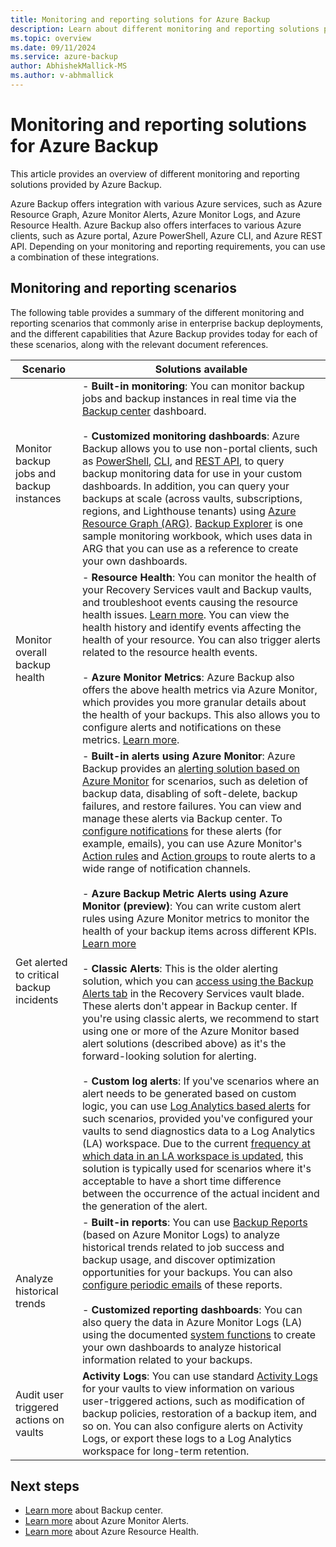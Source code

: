```yaml
---
title: Monitoring and reporting solutions for Azure Backup
description: Learn about different monitoring and reporting solutions provided by Azure Backup.
ms.topic: overview
ms.date: 09/11/2024
ms.service: azure-backup
author: AbhishekMallick-MS
ms.author: v-abhmallick
---
```


# Monitoring and reporting solutions for Azure Backup

This article provides an overview of different monitoring and reporting solutions provided by Azure Backup.

Azure Backup offers integration with various Azure services, such as Azure Resource Graph, Azure Monitor Alerts, Azure Monitor Logs, and Azure Resource Health. Azure Backup also offers interfaces to various Azure clients, such as Azure portal, Azure PowerShell, Azure CLI, and Azure REST API. Depending on your monitoring and reporting requirements, you can use a combination of these integrations.

## Monitoring and reporting scenarios

The following table provides a summary of the different monitoring and reporting scenarios that commonly arise in enterprise backup deployments, and the different capabilities that Azure Backup provides today for each of these scenarios, along with the relevant document references.

| Scenario | Solutions available |
| --- | --- |
| Monitor backup jobs and backup instances | - **Built-in monitoring**: You can monitor backup jobs and backup instances in real time via the [Backup center](./backup-center-overview.md) dashboard. <br><br> - **Customized monitoring dashboards**: Azure Backup allows you to use non-portal clients, such as [PowerShell](./backup-azure-vms-automation.md), [CLI](./create-manage-azure-services-using-azure-command-line-interface.md), and [REST API](./backup-azure-arm-userestapi-managejobs.md), to query backup monitoring data for use in your custom dashboards.  In addition, you can query your backups at scale (across vaults, subscriptions, regions, and Lighthouse tenants) using [Azure Resource Graph (ARG)](./query-backups-using-azure-resource-graph.md).  [Backup Explorer](./monitor-azure-backup-with-backup-explorer.md) is one sample monitoring workbook, which uses data in ARG that you can use as a reference to create your own dashboards.  |
| Monitor overall backup health  	 |   - **Resource Health**: You can monitor the health of your Recovery Services vault and Backup vaults, and troubleshoot events causing the resource health issues. [Learn more](/azure/service-health/resource-health-overview). You can view the health history and identify events affecting the health of your resource. You can also trigger  alerts related to the resource health events.  <br><br> - **Azure Monitor Metrics**: Azure Backup also offers the above health metrics via Azure Monitor, which provides you more granular details about the health of your backups. This also allows you to configure alerts and notifications on these metrics. [Learn more](./metrics-overview.md).  |
| Get alerted to critical backup incidents 	   |  - **Built-in alerts using Azure Monitor**: Azure Backup provides an [alerting solution based on Azure Monitor](./backup-azure-monitoring-built-in-monitor.md#azure-monitor-alerts-for-azure-backup) for scenarios, such as deletion of backup data, disabling of soft-delete, backup failures, and restore failures. You can view and manage these alerts via Backup center. To [configure notifications](./backup-azure-monitoring-built-in-monitor.md#configuring-notifications-for-alerts) for these alerts (for example, emails), you can use Azure Monitor's [Action rules](/azure/azure-monitor/alerts/alerts-action-rules?tabs=portal) and [Action groups](/azure/azure-monitor/alerts/action-groups) to route alerts to a wide range of notification channels.  <br><br> - **Azure Backup Metric Alerts using Azure Monitor (preview)**: You can write custom alert rules using Azure Monitor metrics to monitor the health of your backup items across different KPIs. [Learn more](./metrics-overview.md) <br><br> - **Classic Alerts**: This is the older alerting solution, which you can [access using the Backup Alerts tab](./backup-azure-monitoring-built-in-monitor.md#backup-alerts-in-recovery-services-vault) in the Recovery Services vault blade. These alerts don't appear in Backup center. If you're using classic alerts, we recommend to start using one or more of the Azure Monitor based alert solutions (described above) as it's the forward-looking solution for alerting. <br><br> - **Custom log alerts**: If you've scenarios where an alert needs to be generated based on custom logic, you can use [Log Analytics based alerts](./backup-azure-monitoring-use-azuremonitor.md#create-alerts-by-using-log-analytics) for such scenarios, provided you've configured your vaults to send diagnostics data to a Log Analytics (LA) workspace. Due to the current [frequency at which data in an LA workspace is updated](./backup-azure-monitoring-use-azuremonitor.md#diagnostic-data-update-frequency), this solution is typically used for scenarios where it's acceptable to have a short time difference between the occurrence of the actual incident and the generation of the alert.    |
| Analyze historical trends        |    - **Built-in reports**: You can use [Backup Reports](./configure-reports.md) (based on Azure Monitor Logs) to analyze historical trends related to job success and backup usage, and discover optimization opportunities for your backups. You can also [configure periodic emails](./backup-reports-email.md) of these reports. <br><br> - **Customized reporting dashboards**: You can also query the data in Azure Monitor Logs (LA) using the documented [system functions](./backup-reports-system-functions.md) to create your own dashboards to analyze historical information related to your backups.    |
| Audit user triggered actions on vaults	|       **Activity Logs**: You can use standard [Activity Logs](/azure/azure-monitor/essentials/activity-log) for your vaults to view information on various user-triggered actions, such as modification of backup policies, restoration of a backup item, and so on. You can also configure alerts on Activity Logs, or export these logs to a Log Analytics workspace for long-term retention. |

## Next steps

- [Learn more](./backup-center-overview.md) about Backup center.
- [Learn more](./backup-azure-monitoring-built-in-monitor.md#azure-monitor-alerts-for-azure-backup) about Azure Monitor Alerts.
- [Learn more](/azure/service-health/resource-health-overview) about Azure Resource Health.